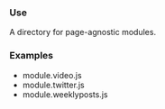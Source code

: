 ### Use
A directory for page-agnostic modules.

### Examples
* module.video.js
* module.twitter.js
* module.weeklyposts.js
